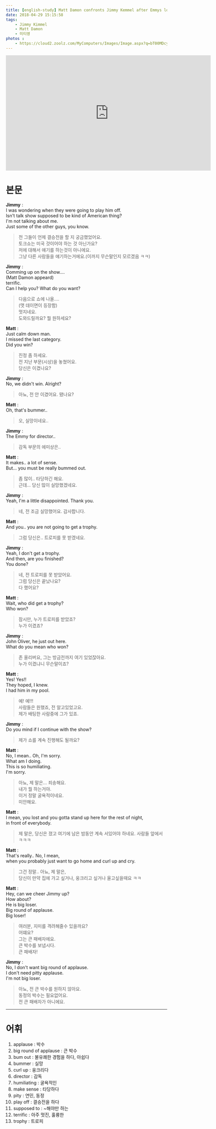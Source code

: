 ```yaml
---
title: [english-study] Matt Damon confronts Jimmy Kemmel after Emmys loss
date: 2018-04-29 15:15:58
tags:
    - Jimmy Kimmel
    - Matt Damon
    - 미티영
photos : 
    - https://cloud2.zoolz.com/MyComputers/Images/Image.aspx?q=bT00MDcyNDcma2V5PTIxMjM5NTkyOTQmdHlwZT1sJno9MjAxOC8wNS8wMSAxNDoyNw==
---
```


<iframe width="640" height="360" src="https://www.youtube.com/embed/bOJndrIrMQY" frameborder="0" allow="autoplay; encrypted-media" allowfullscreen></iframe>  

# 본문
**Jimmy** :  
I was wondering when they were going to play him off.  
Isn't talk show supposed to be kind of American thing?  
I'm not talking about me.  
Just some of the other guys, you know.  
> 전 그들이 언제 결승전을 할 지 궁금했었어요.  
토크쇼는 미국 것이어야 하는 것 아닌가요?  
저에 대해서 얘기를 하는것이 아니에요.  
그냥 다른 사람들을 얘기하는거에요.(이까지 무슨말인지 모르겠음 ㅋㅋ)  

**Jimmy** :  
Comming up on the show....  
(Matt Damon appeard)  
terrific.  
Can I help you? What do you want?  
> 다음으로 쇼에 나올....  
(맷 데이면이 등장함)  
멋지네요.  
도와드릴까요? 뭘 원하세요?  

**Matt** :  
Just calm down man.  
I missed the last category.  
Did you win?  
> 진정 좀 하세요.  
전 지난 부문(시상)을 놓쳤어요.  
당신은 이겼나요?  

**Jimmy** :  
No, we didn't win. Alright?  
> 아뇨, 전 안 이겼어요. 됐나요?  

**Matt** :  
Oh, that's bummer..  
> 오, 실망이네요..  

**Jimmy** :  
The Emmy for director..  
> 감독 부문의 에미상은..  

**Matt** :  
It makes.. a lot of sense.  
But... you must be really bummed out.  
> 좀 많이.. 타당하긴 해요.  
근데... 당신 많이 실망했겠네요.  

**Jimmy** :  
Yeah, I'm a little disappointed. Thank you.  
> 네, 전 조금 실망했어요. 감사합니다.  

**Matt** :  
And you.. you are not going to get a trophy.  
> 그럼 당신은.. 트로피를 못 받겠네요.  

**Jimmy** :  
Yeah, I don't get a trophy.  
And then, are you finished?  
You done?  
> 네, 전 트로피를 못 받았어요.  
그럼 당신은 끝났나요?  
다 했어요?  

**Matt** :  
Wait, who did get a trophy?  
Who won?  
> 잠시만, 누가 트로피를 받았죠?  
누가 이겼죠?  

**Jimmy** :  
John Oliver, he just out here.  
What do you mean who won?  
> 존 올리버요, 그는 방금전까지 여기 있었잖아요.  
누가 이겼냐니 무슨말이죠?  

**Matt** :  
Yes! Yes!!  
They hoped, I knew.  
I had him in my pool.  
> 예! 예!!!  
사람들은 원했죠, 전 알고있었고요.  
제가 배팅한 사람중에 그가 있죠.  

**Jimmy** :  
Do you mind if I continue with the show?  
> 제가 쇼를 계속 진행해도 될까요?  

**Matt** :  
No, I mean.. Oh, I'm sorry.  
What am I doing.  
This is so humiliating.  
I'm sorry.  
> 아뇨, 제 말은... 죄송해요.  
내가 뭘 하는거야.  
이거 정말 굴욕적이네요.  
미안해요.  

**Matt** :  
I mean, you lost and you gotta stand up here for the rest of night,  
in front of everybody.  
> 제 말은, 당신은 졌고 여기에 남은 밤동안 계속 서있어야 하네요. 사람들 앞에서 ㅋㅋㅋ  

**Matt** :  
That's really.. No, I mean,  
when you probably just want to go home and curl up and cry.  
> 그건 정말.. 아뇨, 제 말은,  
당신이 만약 집에 가고 싶거나, 웅크리고 싶거나 울고싶을때요 ㅋㅋ  

**Matt** :  
Hey, can we cheer Jimmy up?  
How about?  
He is big loser.  
Big round of applause.  
Big loser!  
> 여러분, 지미를 격려해줄수 있을까요?  
어떄요?  
그는 큰 패배자에요.  
큰 박수를 보냅시다.  
큰 패배자!  

**Jimmy** :  
No, I don't want big round of applause.  
I don't need pitty applause.  
I'm not big loser.  
> 아뇨, 전 큰 박수를 원하지 않아요.  
동정의 박수는 필요없어요.  
전 큰 패배자가 아니에요.  

---

# 어휘
1. applause : 박수
1. big round of applause : 큰 박수
1. bum out : 불유쾌한 경험을 하다, 아쉽다
1. bummer : 실망
1. curl up : 웅크리다
1. director : 감독
1. humiliating : 굴욕적인
1. make sense : 타당하다
1. pity : 연민, 동정
1. play off : 결승전을 하다
1. supposed to : ~해야만 하는
1. terrific : 아주 멋진, 훌륭한
1. trophy : 트로피

<!-- more -->